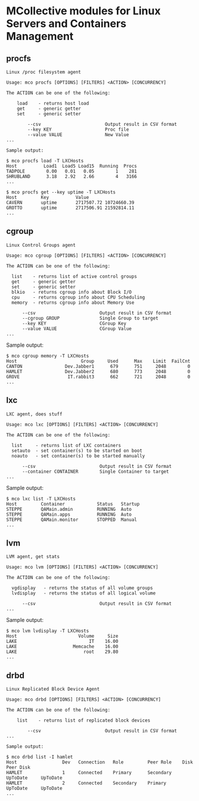 MCollective modules for Linux Servers and Containers Management
===============================================================

procfs
------

    Linux /proc filesystem agent
    
    Usage: mco procfs [OPTIONS] [FILTERS] <ACTION> [CONCURRENCY]
    
    The ACTION can be one of the following:
    
        load    - returns host load
        get     - generic getter
        set     - generic setter
    
            --csv                        Output result in CSV format
            --key KEY                    Proc file
            --value VALUE                New Value
    ...
    
    Sample output:
    
    $ mco procfs load -T LXCHosts
    Host          Load1  Load5 Load15  Running  Procs
    TADPOLE        0.00   0.01   0.05        1    281
    SHRUBLAND      3.18   2.92   2.66        4   3166
    ...
    
    $ mco procfs get --key uptime -T LXCHosts
    Host         Key          Value               
    CAVERN       uptime       2717507.72 10724660.39
    GROTTO       uptime       2717506.91 21592814.11
    ...


cgroup
------

    Linux Control Groups agent
    
    Usage: mco cgroup [OPTIONS] [FILTERS] <ACTION> [CONCURRENCY]
    
    The ACTION can be one of the following:
    
      list    - returns list of active control groups
      get     - generic getter
      set     - generic setter
      blkio   - returns cgroup info about Block I/O
      cpu     - returns cgroup info about CPU Scheduling
      memory  - returns cgroup info about Memory Use
    
          --csv                        Output result in CSV format
          --cgroup GROUP               Single Group to target
          --key KEY                    CGroup Key
          --value VALUE                CGroup Value
    ...

Sample output:

    $ mco cgroup memory -T LXCHosts
    Host                        Group     Used      Max    Limit  FailCnt
    CANTON                Dev.Jabber1      679      751     2048        0
    HAMLET                Dev.Jabber2      680      773     2048        0
    GROVE                  IT.rabbit3      662      721     2048        0
    ...


lxc
---

    LXC agent, does stuff
    
    Usage: mco lxc [OPTIONS] [FILTERS] <ACTION> [CONCURRENCY]
    
    The ACTION can be one of the following:
    
      list     - returns list of LXC containers
      setauto  - set container(s) to be started on boot
      noauto   - set container(s) to be started manually
    
          --csv                        Output result in CSV format
          --container CONTAINER        Single Container to target
    ...

Sample output:

    $ mco lxc list -T LXCHosts
    Host         Container            Status   Startup
    STEPPE       QAMain.admin         RUNNING  Auto
    STEPPE       QAMain.apps          RUNNING  Auto
    STEPPE       QAMain.monitor       STOPPED  Manual
    ...


lvm
---

    LVM agent, get stats
    
    Usage: mco lvm [OPTIONS] [FILTERS] <ACTION> [CONCURRENCY]
    
    The ACTION can be one of the following:
    
      vgdisplay   - returns the status of all volume groups 
      lvdisplay   - returns the status of all logical volume
    
          --csv                        Output result in CSV format
    ...

Sample output:

    $ mco lvm lvdisplay -T LXCHosts
    Host                       Volume     Size
    LAKE                           IT    16.00
    LAKE                     Memcache    16.00
    LAKE                         root    29.80
    ...


drbd
----

    Linux Replicated Block Device Agent
    
    Usage: mco drbd [OPTIONS] [FILTERS] <ACTION> [CONCURRENCY]
    
    The ACTION can be one of the following:
    
        list    - returns list of replicated block devices
    
            --csv                        Output result in CSV format
    ...
    
    Sample output:
    
    $ mco drbd list -I hamlet
    Host                 Dev   Connection   Role         Peer Role    Disk         Peer Disk   
    HAMLET               1     Connected    Primary      Secondary    UpToDate     UpToDate    
    HAMLET               2     Connected    Secondary    Primary      UpToDate     UpToDate    
    ...

